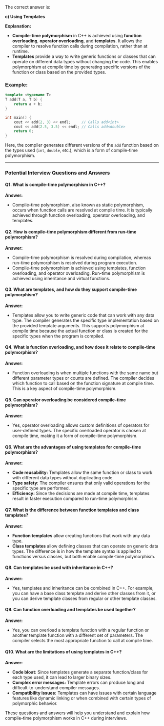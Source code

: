 The correct answer is:

**c) Using Templates**

**Explanation:**
- **Compile-time polymorphism** in C++ is achieved using **function overloading**, **operator overloading**, and **templates**. It allows the compiler to resolve function calls during compilation, rather than at runtime.
- **Templates** provide a way to write generic functions or classes that can operate on different data types without changing the code. This enables polymorphism at compile time by generating specific versions of the function or class based on the provided types.

### Example:
```cpp
template <typename T>
T add(T a, T b) {
    return a + b;
}

int main() {
    cout << add(2, 3) << endl;     // Calls add<int>
    cout << add(2.5, 3.5) << endl; // Calls add<double>
    return 0;
}
```

Here, the compiler generates different versions of the `add` function based on the types used (`int`, `double`, etc.), which is a form of compile-time polymorphism.

---

### **Potential Interview Questions and Answers**

#### **Q1. What is compile-time polymorphism in C++?**
**Answer:**
- Compile-time polymorphism, also known as static polymorphism, occurs when function calls are resolved at compile time. It is typically achieved through function overloading, operator overloading, and templates.
  
#### **Q2. How is compile-time polymorphism different from run-time polymorphism?**
**Answer:**
- Compile-time polymorphism is resolved during compilation, whereas run-time polymorphism is resolved during program execution.
- Compile-time polymorphism is achieved using templates, function overloading, and operator overloading. Run-time polymorphism is achieved using inheritance and virtual functions.

#### **Q3. What are templates, and how do they support compile-time polymorphism?**
**Answer:**
- Templates allow you to write generic code that can work with any data type. The compiler generates the specific type implementation based on the provided template arguments. This supports polymorphism at compile time because the actual function or class is created for the specific types when the program is compiled.

#### **Q4. What is function overloading, and how does it relate to compile-time polymorphism?**
**Answer:**
- Function overloading is when multiple functions with the same name but different parameter types or counts are defined. The compiler decides which function to call based on the function signature at compile time. This is a key aspect of compile-time polymorphism.

#### **Q5. Can operator overloading be considered compile-time polymorphism?**
**Answer:**
- Yes, operator overloading allows custom definitions of operators for user-defined types. The specific overloaded operator is chosen at compile time, making it a form of compile-time polymorphism.

#### **Q6. What are the advantages of using templates for compile-time polymorphism?**
**Answer:**
- **Code reusability:** Templates allow the same function or class to work with different data types without duplicating code.
- **Type safety:** The compiler ensures that only valid operations for the specific type are performed.
- **Efficiency:** Since the decisions are made at compile time, templates result in faster execution compared to run-time polymorphism.

#### **Q7. What is the difference between function templates and class templates?**
**Answer:**
- **Function templates** allow creating functions that work with any data type.
- **Class templates** allow defining classes that can operate on generic data types. The difference is in how the template syntax is applied to functions versus classes, but both enable compile-time polymorphism.

#### **Q8. Can templates be used with inheritance in C++?**
**Answer:**
- Yes, templates and inheritance can be combined in C++. For example, you can have a base class template and derive other classes from it, or you can derive template classes from regular or other template classes.

#### **Q9. Can function overloading and templates be used together?**
**Answer:**
- Yes, you can overload a template function with a regular function or another template function with a different set of parameters. The compiler selects the most appropriate function to call at compile time.

#### **Q10. What are the limitations of using templates in C++?**
**Answer:**
- **Code bloat:** Since templates generate a separate function/class for each type used, it can lead to larger binary sizes.
- **Complex error messages:** Template errors can produce long and difficult-to-understand compiler messages.
- **Compatibility issues:** Templates can have issues with certain language features like dynamic linking or when combined with certain types of polymorphic behavior.

These questions and answers will help you understand and explain how compile-time polymorphism works in C++ during interviews.
